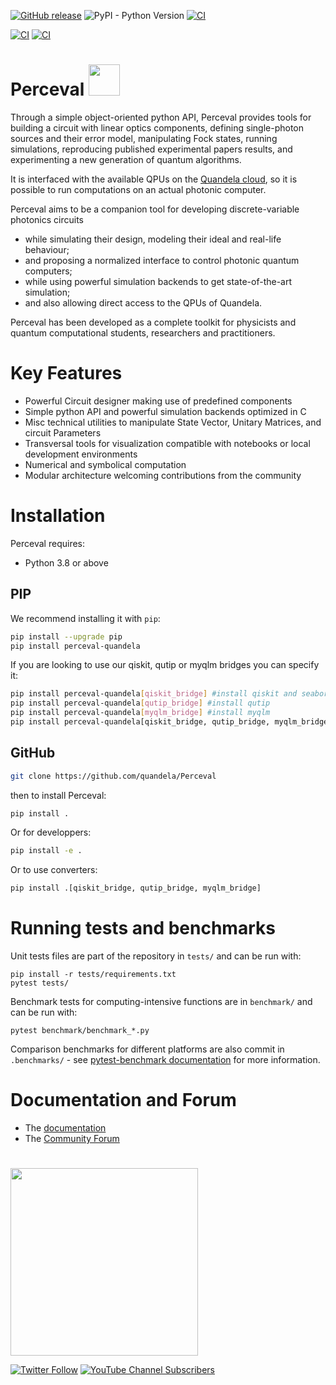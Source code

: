 [![GitHub release](https://img.shields.io/github/v/release/Quandela/Perceval.svg?style=plastic)](https://github.com/Quandela/Perceval/releases/latest)
![PyPI - Python Version](https://img.shields.io/pypi/pyversions/Perceval?style=plastic)
[![CI](https://github.com/Quandela/Perceval/actions/workflows/python-publish.yml/badge.svg)](https://github.com/Quandela/Perceval/actions/workflows/python-publish.yml)

[![CI](https://github.com/Quandela/Perceval/actions/workflows/autotests.yml/badge.svg)](https://github.com/Quandela/Perceval/actions/workflows/autotests.yml)
[![CI](https://github.com/Quandela/Perceval/actions/workflows/build-and-deploy-docs.yml/badge.svg)](https://github.com/Quandela/Perceval/actions/workflows/build-and-deploy-docs.ym)

# Perceval <a href="https://perceval.quandela.net" target="_blank"> <img src="https://perceval.quandela.net/img/Perceval_logo_white_320X320.png" width="50" height="50"> </a>



Through a simple object-oriented python API, Perceval provides tools for building a circuit with linear optics components,
defining single-photon sources and their error model, manipulating Fock states, running simulations, reproducing published experimental papers results,
and experimenting a new generation of quantum algorithms.

It is interfaced with the available QPUs on
the [Quandela cloud](https://cloud.quandela.com/webide/), so it is possible to run computations on an
actual photonic computer.

Perceval aims to be a companion tool for developing discrete-variable photonics circuits
- while simulating their design, modeling their ideal and real-life behaviour;
- and proposing a normalized interface to control photonic quantum computers;
- while using powerful simulation backends to get state-of-the-art simulation;
- and also allowing direct access to the QPUs of Quandela.

Perceval has been developed as a complete toolkit for physicists and quantum computational students, researchers and
practitioners.

# Key Features

* Powerful Circuit designer making use of predefined components
* Simple python API and powerful simulation backends optimized in C
* Misc technical utilities to manipulate State Vector, Unitary Matrices, and circuit Parameters
* Transversal tools for visualization compatible with notebooks or local development environments
* Numerical and symbolical computation
* Modular architecture welcoming contributions from the community

# Installation

Perceval requires:

* Python 3.8 or above

## PIP
We recommend installing it with `pip`:

```bash
pip install --upgrade pip
pip install perceval-quandela
```

If you are looking to use our qiskit, qutip or myqlm bridges you can specify it:
```bash
pip install perceval-quandela[qiskit_bridge] #install qiskit and seaborn
pip install perceval-quandela[qutip_bridge] #install qutip
pip install perceval-quandela[myqlm_bridge] #install myqlm
pip install perceval-quandela[qiskit_bridge, qutip_bridge, myqlm_bridge] #install all above
```

## GitHub
```bash
git clone https://github.com/quandela/Perceval
```
then to install Perceval:
```bash
pip install .
```
Or for developpers:
```bash
pip install -e .
```
Or to use converters:
```bash
pip install .[qiskit_bridge, qutip_bridge, myqlm_bridge]
```

# Running tests and benchmarks

Unit tests files are part of the repository in `tests/` and can be run with:

```
pip install -r tests/requirements.txt
pytest tests/
```

Benchmark tests for computing-intensive functions are in `benchmark/` and can be run with:

```
pytest benchmark/benchmark_*.py
```

Comparison benchmarks for different platforms are also commit in `.benchmarks/` - see [pytest-benchmark documentation](https://pytest-benchmark.readthedocs.io/en/stable/usage.html) for more information.

# Documentation and Forum

* The [documentation](https://perceval.quandela.net/docs)
* The [Community Forum](https://perceval.quandela.net/forum)

#
[<img src="https://www.quandela.com/wp-content/themes/quandela/img/logo-QUANDELA.svg" width="300" height=auto>](https://www.quandela.com/)

[![Twitter Follow](https://img.shields.io/twitter/follow/Quandela_SAS?style=social)](https://twitter.com/Quandela_SAS)
[![YouTube Channel Subscribers](https://img.shields.io/youtube/channel/subscribers/UCl5YMpSqknJ1n-IT-XWfLsQ?style=social)](https://www.youtube.com/channel/UCl5YMpSqknJ1n-IT-XWfLsQ)

